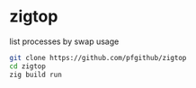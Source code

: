 # zigtop
list processes by swap usage

```bash
git clone https://github.com/pfgithub/zigtop
cd zigtop
zig build run
```
